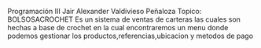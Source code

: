 Programación III
Jair Alexander Valdivieso Peñaloza
Topico: BOLSOSACROCHET Es un sistema de ventas de carteras las cuales son hechas a base de crochet en la cual encontraremos un menu donde podemos gestionar los productos,referencias,ubicacion y metodos de pago
